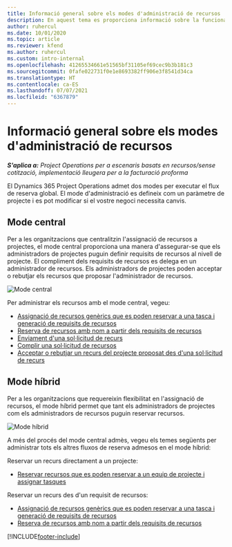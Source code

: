 ```yaml
---
title: Informació general sobre els modes d'administració de recursos
description: En aquest tema es proporciona informació sobre la funcionalitat d'Administració de recursos al Dynamics 365 Project Operations.
author: ruhercul
ms.date: 10/01/2020
ms.topic: article
ms.reviewer: kfend
ms.author: ruhercul
ms.custom: intro-internal
ms.openlocfilehash: 41265534661e51565bf31105ef69cec9b3b181c3
ms.sourcegitcommit: 0fafe022731f0e1e8693382ff906e3f8541d34ca
ms.translationtype: HT
ms.contentlocale: ca-ES
ms.lasthandoff: 07/07/2021
ms.locfileid: "6367879"
---
```

# <a name="resource-management-modes-overview"></a>Informació general sobre els modes d'administració de recursos

_**S'aplica a:** Project Operations per a escenaris basats en recursos/sense cotització, implementació lleugera per a la facturació proforma_


El Dynamics 365 Project Operations admet dos modes per executar el flux de reserva global. El mode d'administració es defineix com un paràmetre de projecte i es pot modificar si el vostre negoci necessita canvis.    

## <a name="central-mode"></a>Mode central
Per a les organitzacions que centralitzin l'assignació de recursos a projectes, el mode central proporciona una manera d'assegurar-se que els administradors de projectes puguin definir requisits de recursos al nivell de projecte. El compliment dels requisits de recursos es delega en un administrador de recursos. Els administradors de projectes poden acceptar o rebutjar els recursos que proposar l'administrador de recursos.

![Mode central](./media/resource-management-central.png)

Per administrar els recursos amb el mode central, vegeu:

- [Assignació de recursos genèrics que es poden reservar a una tasca i generació de requisits de recursos](/dynamics365/project-service/assign-generic-bookable-resource)
- [Reserva de recursos amb nom a partir dels requisits de recursos](/dynamics365/project-service/book-named-resource)
- [Enviament d'una sol·licitud de recurs](/dynamics365/project-service/submit-resource-request)
- [Complir una sol·licitud de recursos](/dynamics365/project-service/resource-management-fulfill-requests)
- [Acceptar o rebutjar un recurs del projecte proposat des d'una sol·licitud de recurs](/dynamics365/project-service/accept-reject-proposed-resource)

## <a name="hybrid-mode"></a>Mode híbrid
Per a les organitzacions que requereixin flexibilitat en l'assignació de recursos, el mode híbrid permet que tant els administradors de projectes com els administradors de recursos puguin reservar recursos.

![Mode híbrid](./media/resource-management-hybrid.png)

A més del procés del mode central admès, vegeu els temes següents per administrar tots els altres fluxos de reserva admesos en el mode híbrid:

Reservar un recurs directament a un projecte:
- [Reservar recursos que es poden reservar a un equip de projecte i assignar tasques](/dynamics365/project-service/assign-named-bookable-resource)

Reservar un recurs des d'un requisit de recursos:
- [Assignació de recursos genèrics que es poden reservar a una tasca i generació de requisits de recursos](/dynamics365/project-service/assign-generic-bookable-resource)
- [Reserva de recursos amb nom a partir dels requisits de recursos](/dynamics365/project-service/book-named-resource)


[!INCLUDE[footer-include](../includes/footer-banner.md)]
